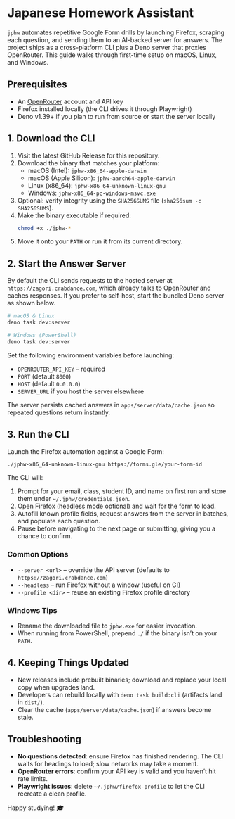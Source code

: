 # Japanese Homework Assistant

`jphw` automates repetitive Google Form drills by launching Firefox, scraping
each question, and sending them to an AI-backed server for answers. The project
ships as a cross-platform CLI plus a Deno server that proxies OpenRouter. This
guide walks through first-time setup on macOS, Linux, and Windows.

## Prerequisites

- An [OpenRouter](https://openrouter.ai/) account and API key
- Firefox installed locally (the CLI drives it through Playwright)
- Deno v1.39+ if you plan to run from source or start the server locally

## 1. Download the CLI

1. Visit the latest GitHub Release for this repository.
2. Download the binary that matches your platform:
   - macOS (Intel): `jphw-x86_64-apple-darwin`
   - macOS (Apple Silicon): `jphw-aarch64-apple-darwin`
   - Linux (x86_64): `jphw-x86_64-unknown-linux-gnu`
   - Windows: `jphw-x86_64-pc-windows-msvc.exe`
3. Optional: verify integrity using the `SHA256SUMS` file
   (`sha256sum -c SHA256SUMS`).
4. Make the binary executable if required:
   ```bash
   chmod +x ./jphw-*
   ```
5. Move it onto your `PATH` or run it from its current directory.

## 2. Start the Answer Server

By default the CLI sends requests to the hosted server at
`https://zagori.crabdance.com`, which already talks to OpenRouter and caches
responses. If you prefer to self-host, start the bundled Deno server as shown
below.

```bash
# macOS & Linux
deno task dev:server

# Windows (PowerShell)
deno task dev:server
```

Set the following environment variables before launching:

- `OPENROUTER_API_KEY` – required
- `PORT` (default `8000`)
- `HOST` (default `0.0.0.0`)
- `SERVER_URL` if you host the server elsewhere

The server persists cached answers in `apps/server/data/cache.json` so repeated
questions return instantly.

## 3. Run the CLI

Launch the Firefox automation against a Google Form:

```bash
./jphw-x86_64-unknown-linux-gnu https://forms.gle/your-form-id
```

The CLI will:

1. Prompt for your email, class, student ID, and name on first run and store
   them under `~/.jphw/credentials.json`.
2. Open Firefox (headless mode optional) and wait for the form to load.
3. Autofill known profile fields, request answers from the server in batches,
   and populate each question.
4. Pause before navigating to the next page or submitting, giving you a chance
   to confirm.

### Common Options

- `--server <url>` – override the API server (defaults to
  `https://zagori.crabdance.com`)
- `--headless` – run Firefox without a window (useful on CI)
- `--profile <dir>` – reuse an existing Firefox profile directory

### Windows Tips

- Rename the downloaded file to `jphw.exe` for easier invocation.
- When running from PowerShell, prepend `./` if the binary isn’t on your `PATH`.

## 4. Keeping Things Updated

- New releases include prebuilt binaries; download and replace your local copy
  when upgrades land.
- Developers can rebuild locally with `deno task build:cli` (artifacts land in
  `dist/`).
- Clear the cache (`apps/server/data/cache.json`) if answers become stale.

## Troubleshooting

- **No questions detected**: ensure Firefox has finished rendering. The CLI
  waits for headings to load; slow networks may take a moment.
- **OpenRouter errors**: confirm your API key is valid and you haven’t hit rate
  limits.
- **Playwright issues**: delete `~/.jphw/firefox-profile` to let the CLI
  recreate a clean profile.

Happy studying! 🎓
